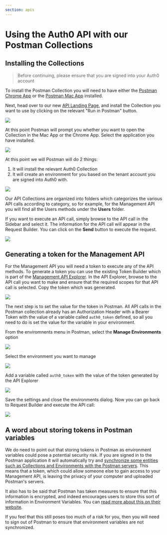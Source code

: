 ```yaml
---
section: apis
---
```


# Using the Auth0 API with our Postman Collections

## Installing the Collections

> Before continuing, please ensure that you are signed into your Auth0 account

To install the Postman Collection you will need to have either the [Postman Chrome App](https://chrome.google.com/webstore/detail/postman/fhbjgbiflinjbdggehcddcbncdddomop) or the [Postman Mac App](https://www.getpostman.com/app/postman-osx-beta) installed.

Next, head over to our new [API Landing Page](/api/info), and install the Collection you want to use by clicking on the relevant "Run in Postman" button.

![](http://cdn.auth0.com/blog/postman-integration/auth0-api-landing.png)

At this point Postman will prompt you whether you want to open the Collection in the Mac App or the Chrome App. Select the application you have installed.

![](http://cdn.auth0.com/blog/postman-integration/postman-open-with-dialog.png)

At this point we will Postman will do 2 things:

1. It will install the relevant Auth0 Collection
2. It will create an environment for you based on the tenant account you are signed into Auth0 with.

![](http://cdn.auth0.com/blog/postman-integration/collection-post-install.png)

Our API Collections are organized into folders which categorizes the various API calls according to category, so for example, for the Management API you will find all the Users methods under the **Users** folder.

If you want to execute an API call, simply browse to the API call in the Sidebar and select it. The information for the API call will appear in the Request Builder. You can click on the **Send** button to execute the request.

![](http://cdn.auth0.com/blog/postman-integration/api-call-selected.png)

## Generating a token for the Management API

For the Management API you will need a token to execute any of the API methods. To generate a token you can use the existing Token Builder which is part of the [Management API Explorer](https://auth0.com/docs/api/v2). In the API Explorer, browse to the API call you want to make and ensure that the required scopes for that API call is selected. Copy the token which was generated.

![](http://cdn.auth0.com/blog/postman-integration/generate-token.png)

The next step is to set the value for the token in Postman. All API calls in the Postman collection already has an Authorization Header with a Bearer Token with the value of a variable called `auth0_token` defined, so all you need to do is set the value for the variable in your environment.

From the enviromnents menu in Postman, select the **Manage Environments** option

![](http://cdn.auth0.com/blog/postman-integration/environments-menu.png)

Select the environment you want to manage

![](http://cdn.auth0.com/blog/postman-integration/manage-environments.png)

Add a variable called `auth0_token` with the value of the token generated by the API Explorer

![](http://cdn.auth0.com/blog/postman-integration/add-token-variable.png)

Save the settings and close the environments dialog. Now you can go back to Request Builder and execute the API call:

![](http://cdn.auth0.com/blog/postman-integration/execute-api-method.png)

## A word about storing tokens in Postman variables

We do need to point out that storing tokens in Postman as environment variables could pose a potential security risk.  If you are signed in to the Postman application it will automatically try and [synchronize some entities such as Collections and Environments with the Postman servers](https://www.getpostman.com/docs/sync_overview). This means that a token, which could allow someone else to gain access to your Management API, is leaving the privacy of your computer and uploaded Postman's servers.

It also has to be said that Postman has taken measures to ensure that this information is encrypted, and indeed encourages users to store this sort of information in Environment Variables. You can [read more about this on their website](https://www.getpostman.com/docs/security).

If you feel that this still poses too much of a risk for you, then you will need to sign out of Postman to ensure that environment variables are not synchronized.
